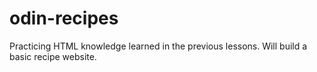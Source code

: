 # odin-recipes
Practicing HTML knowledge learned in the previous lessons.
Will build a basic recipe website.